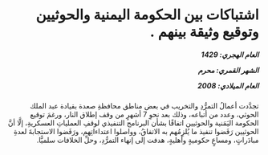 <h1 dir="rtl">اشتباكات بين الحكومة اليمنية والحوثيين وتوقيع وثيقة بينهم .</h1>

<h5 dir="rtl">العام الهجري:  1429

الشهر القمري: محرم

العام الميلادي: 2008</h5>

<p dir="rtl">تجدَّدت أعمالُ التمرُّدِ والتخريب في بعض مناطق محافظةِ صعدة بقيادة عبد الملك الحوثي، وعدد من أتباعه، وذلك بعد نحوِ 7 أشهرٍ من وقف إطلاق النار، ورغمَ توقيع الحكومة اليَمَنية والحوثيين اتفاقًا بشأن البرنامج التنفيذي لوقفِ العملياتِ العسكريةِ، إلَّا أنَّ الحوثيين رَفَضوا تنفيذ ما يُلزِمُهم به الاتفاقُ، وواصلوا اعتداءاتِهم، ورَفَضوا الاستجابةَ لعدةِ مبادَراتٍ، ومساعٍ حكوميةٍ وأهليةٍ، هدفت إلى إنهاء التمرُّدِ، وحلِّ الخلافات سلميًّا.</p></br>

